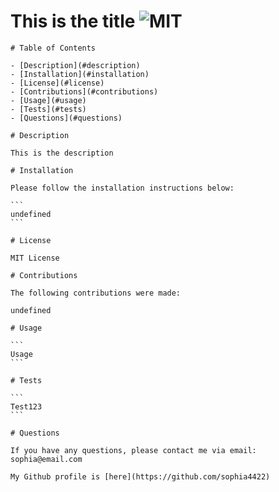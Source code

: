 # This is the title ![MIT](https://img.shields.io/badge/MIT-license-green)

    # Table of Contents

    - [Description](#description)
    - [Installation](#installation)
    - [License](#license)
    - [Contributions](#contributions)
    - [Usage](#usage)
    - [Tests](#tests)
    - [Questions](#questions)

    # Description

    This is the description

    # Installation

    Please follow the installation instructions below:

    ```
    undefined
    ```

    # License

    MIT License

    # Contributions

    The following contributions were made:

    undefined

    # Usage

    ```
    Usage
    ```

    # Tests

    ```
    Test123
    ```

    # Questions

    If you have any questions, please contact me via email: sophia@email.com

    My Github profile is [here](https://github.com/sophia4422)
